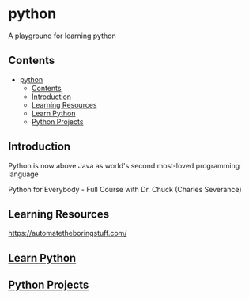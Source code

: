 # python

A playground for learning python

## Contents

- [python](#python)
  - [Contents](#contents)
  - [Introduction](#introduction)
  - [Learning Resources](#learning-resources)
  - [Learn Python](#learn-python)
  - [Python Projects](#python-projects)

## Introduction

Python is now above Java as world's second most-loved programming language

Python for Everybody - Full Course with Dr. Chuck (Charles Severance)

## Learning Resources

https://automatetheboringstuff.com/ 

## [Learn Python](StandalonePythonFiles)

## [Python Projects](Projects)